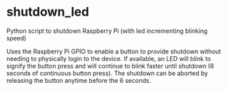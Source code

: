 # shutdown_led
Python script to shutdown Raspberry Pi (with led incrementing blinking speed)

Uses the Raspberry Pi GPIO to enable a button to provide shutdown without needing to physically login to the device. If available, an LED will blink to signify the button press and will continue to blink faster until shutdown (6 seconds of continuous button press). The shutdown can be aborted by releasing the button anytime before the 6 seconds.
